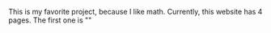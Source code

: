 This is my favorite project, because I like math. Currently, this website has 4 pages. The first one is ""